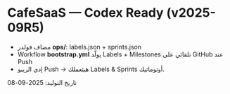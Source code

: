 # CafeSaaS — Codex Ready (v2025-09R5)
- مضاف فولدر **ops/**: labels.json + sprints.json
- Workflow **bootstrap.yml** يولّد Labels + Milestones تلقائي على GitHub عند Push
- إدي الريبو Push → هيتعملك Labels & Sprints أوتوماتيك.

تاريخ التوليد: 2025-09-08
